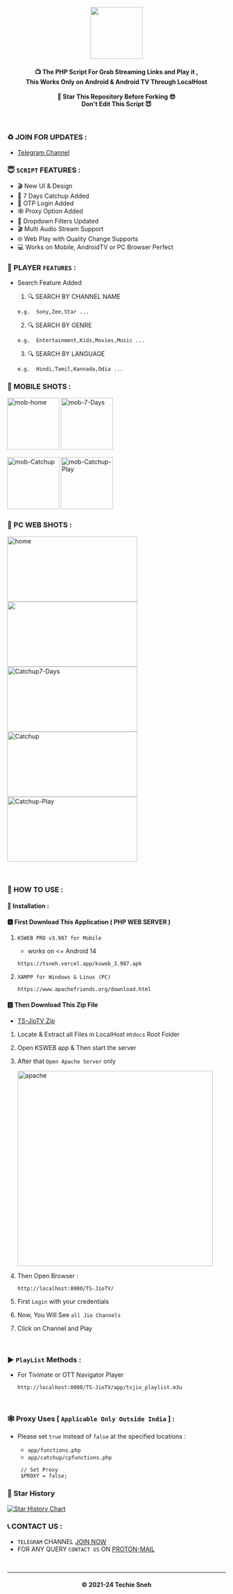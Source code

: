 <p align='center'><img src="https://i.ibb.co/BcjC6R8/jiotv.png" width="120"></p>

<!--
* Copyright 2021-24 SnehTV, Inc.
* Licensed under MIT (https://github.com/mitthu786/TS-JioTV/blob/main/LICENSE)
* Created By : TechieSneh
-->

<h4 align='center'>📺 The PHP Script For Grab Streaming Links and Play it ,</br> This Works Only on Android & Android TV
Through LocalHost </br></br>🌟 Star This Repository Before Forking 😎</br>Don't Edit This Script
😈</h4>
</br>

### ♻️ JOIN FOR UPDATES :

- [Telegram Channel](https://tsneh.vercel.app/ts-tg)

### 😇 `SCRIPT` FEATURES :

- 🎬 New UI & Design
- 📅 7 Days Catchup Added
- 🔐 OTP Login Added
- 🕸️ Proxy Option Added
- 🎥 Dropdown Filters Updated
- 🎬 Multi Audio Stream Support
- 🌐 Web Play with Quality Change Supports
- 💻 Works on Mobile, AndroidTV or PC Browser Perfect

### 💖 PLAYER `FEATURES` :

- Search Feature Added</br>

  1. 🔍 SEARCH BY CHANNEL NAME

  ```
  e.g.  Sony,Zee,Star ...
  ```

  2. 🔍 SEARCH BY GENRE

  ```
  e.g.  Entertainment,Kids,Movies,Music ...
  ```

  3. 🔍 SEARCH BY LANGUAGE

  ```
  e.g.  Hindi,Tamil,Kannada,Odia ...
  ```

### 📸 MOBILE SHOTS :

<p align="left">
  <img src="https://i.ibb.co/bL3x1f9/1.png" alt="mob-home" width="120">
  <img src="https://i.ibb.co/dGMrpdf/2.png" alt="mob-7-Days" width="120">
</p>

<p align="left">
  <img src="https://i.ibb.co/b72rZ1m/3.png" alt="mob-Catchup" width="120">
  <img src="https://i.ibb.co/nDmthvB/4.png" alt="mob-Catchup-Play" width="120">
</p>

### 📸 PC WEB SHOTS :

<img src="https://i.ibb.co/7tJd9Rb/11.png" alt="home" width="300" height="150"></br>
<img src="https://i.ibb.co/xYJNzw3/play.png" width="300" height="150"></br>
<img src="https://i.ibb.co/P5RTwNN/12.png" alt="Catchup7-Days" width="300" height="150"></br>
<img src="https://i.ibb.co/0qNGkdg/13.png" alt="Catchup" width="300" height="150"></br>
<img src="https://i.ibb.co/tbzzwrq/Catchup-Play.png" alt="Catchup-Play" width="300" height="150"></br>

</br>

### 🍁 HOW TO USE :

#### 🔐 Installation :

#### 🅰️ First Download This Application ( PHP WEB SERVER )

1. `KSWEB PRO v3.987 for Mobile`

   - works on <= Android 14

   ```
   https://tsneh.vercel.app/ksweb_3.987.apk
   ```

2. `XAMPP for Windows & Linux (PC)`

   ```
   https://www.apachefriends.org/download.html
   ```

#### 🅱️ Then Download This Zip File

- [TS-JioTV Zip](https://tsnehcors.mitthu.workers.dev/?https://github.com/mitthu786/TS-JioTV/blob/main/TS-JioTV.zip?raw=true) </br>

1. Locate & Extract all Files in LocalHost `Htdocs` Root Folder
2. Open KSWEB app & Then start the server

3. After that `Open Apache Server` only

   <img src="https://i.ibb.co/GpGSP01/apache-htdoc.jpg" alt="apache" width="450"></br>

4. Then Open Browser :

   ```
   http://localhost:8000/TS-JioTV/
   ```

5. First `Login` with your credentials
6. Now, You Will See `all Jio Channels`
7. Click on Channel and Play

</br>

### ▶️ `PlayList` Methods :

- For Tivimate or OTT Navigator Player

  ```
  http://localhost:8000/TS-JioTV/app/tsjio_playlist.m3u
  ```

</br>

### 🕸️ Proxy Uses [ `Applicable Only Outside India` ] :

- Please set `true` instead of `false` at the specified locations :

  - `app/functions.php`
  - `app/catchup/cpfunctions.php`

  ```
   // Set Proxy
   $PROXY = false;
  ```

<!--
* Copyright 2021-24 SnehTV, Inc.
* Licensed under MIT (https://github.com/mitthu786/TS-JioTV/blob/main/LICENSE)
* Created By : TechieSneh
-->

### 🌟 Star History

[![Star History Chart](https://api.star-history.com/svg?repos=mitthu786/TS-JioTV&type=Date)](https://star-history.com/#mitthu786/TS-JioTV&Date)

### 📞 CONTACT US :

- `TELEGRAM` CHANNEL [JOIN NOW](https://tsneh.vercel.app/ts-tg)
- FOR ANY QUERY `CONTACT US` ON [PROTON-MAIL](mailto:techiesneh@protonmail.com)

</br>

---

<h4 align='center'>© 2021-24 Techie Sneh</h4>

<!-- DO NOT REMOVE THIS CREDIT -->
<!-- © 2021-24 TechieSneh -->
